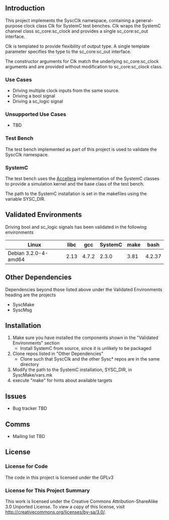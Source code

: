 ## Introduction

This project implements the SyscClk namespace, containing a general-purpose
clock class Clk for SystemC test benches.
Clk wraps the SystemC channel class sc\_core:sc\_clock and provides a
single sc\_core:sc\_out interface.

Clk is templated to provide flexibility of output type.  A single
template parameter specifies the type to the sc\_core:sc\_out interface.

The constructor arguments for Clk match the underlying sc\_core:sc\_clock arguments
and are provided without modification
to sc\_core:sc\_clock class.

### Use Cases

* Driving multiple clock inputs from the same source.
* Driving a bool signal
* Driving a sc\_logic signal

### Unsupported Use Cases

* TBD

### Test Bench

The test bench implemented as part of this project is used to validate the
SyscClk namespace.

### SystemC

The test bench uses the [Accellera](http://www.accellera.org/home/)
implementation of the SystemC classes to provide
a simulation kernel and the base class of the test bench.

The path to the SystemC installation is set in the makefiles using the
variable SYSC\_DIR.

## Validated Environments

Driving bool and sc\_logic signals has been validated in the following environments

| Linux                | libc  | gcc   | SystemC | make | bash   |
|----------------------|-------|-------|---------|------|--------|
| Debian 3.2.0-4-amd64 | 2.13  | 4.7.2 | 2.3.0   | 3.81 | 4.2.37 |

## Other Dependencies

Dependencies beyond those listed above under the Validated Environments heading are the projects

* SyscMake
* SyscMsg

## Installation

1. Make sure you have installed the components shown in the
   "Validated Environments" section
    * Install SystemC from source, since it is unlikely to be
      packaged
1. Clone repos listed in "Other Dependencies"
    * Clone such that SyscClk and the other Sysc\* repos are
      in the same directory
1. Modify the path to the SystemC installation, SYSC\_DIR,
   in SyscMake/vars.mk
1. execute "make" for hints about available targets

## Issues

* Bug tracker TBD

## Comms

* Mailing list TBD

## License

### License for Code

The code in this project is licensed under the GPLv3

### License for This Project Summary

This work is licensed under the Creative Commons Attribution-ShareAlike 3.0
Unported License. To view a copy of this license, visit
http://creativecommons.org/licenses/by-sa/3.0/. 

